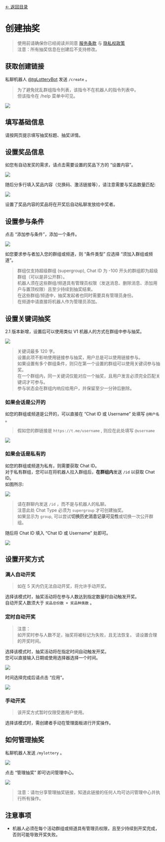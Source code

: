 [<- 返回目录](index.md)

# 创建抽奖

> 使用前请确保你已经阅读并同意 [服务条款](tos.md) 与 [隐私权政策](privacy.md)<br>
> 注意：所有抽奖信息在创建后不支持修改。

## 获取创建链接

私聊机器人 [@tgLotteryBot](https://t.me/tgLotteryBot) 发送 `/create` 。

> 为了避免扰乱群组指令列表，该指令不在机器人的指令列表中。<br>
> 但该指令在 /help 菜单中可见。

![](https://img.trumpdns.com/2020/08/11/E7CERaQa.png)

## 填写基础信息

请按网页提示填写抽奖标题、抽奖详情。<br>

## 设置奖品信息

如您有自动发奖的需求，请点击需要设置的奖品下方的 “设置内容”。

![](https://img.trumpdns.com/2020/12/17/h85k1B9d.png)

随后分多行填入奖品内容（兑换码、激活链接等），请注意需要与奖品数量匹配:

![](https://img.trumpdns.com/2020/12/17/HfJ1i85Q.png)

设置了奖品内容的奖品将在开奖后自动私聊发放给中奖者。

## 设置参与条件

点击 “添加参与条件”，添加一个条件。

![](https://img.trumpdns.com/2020/08/11/o1MQbRao.png)

如您要求参与者加入您的群组或频道，则 “条件类型” 应选择 “须加入群组或频道”。<br>

> 群组仅支持超级群组 (supergroup), Chat ID 为 -100 开头的群组即为超级群组（可以是非公开群）。<br>
> 机器人须在这些群组/频道具有管理员权限（发送消息、删除消息、添加用户与置顶权限）且至少持续到抽奖结束。<br>
> 在这些群组/频道中，抽奖发起者也同时需要具有管理员身份。<br>
> 在频道中请直接将机器人作为管理员添加。<br>

## 设置关键词抽奖

2.1 版本新增，设置后可以使用类似 V1 机器人的方式在群组中参与抽奖。

![](https://img.trumpdns.com/2021/06/29/4kWw8MVB.png)

> 关键词最多 120 字。<br>
> 设置此项不影响使用链接参与抽奖，用户总是可以使用链接参与。<br>
> 如果设置有多个群组条件，则只在第一个设置的群组可以使用关键词参与抽奖。<br>
> 在一个群组内，同一关键词仅能对应一个抽奖，且用户发言必须完全匹配关键词才可参与。<br>
> 参与状态会在群组内响应给用户，并保留至少一分钟后删除。<br>

### 如果会话是公开的

如您的群组或频道是公开的，可以直接在 “Chat ID 或 Username” 处填写 `@用户名` 。

> 假如您的群链接是 `https://t.me/username` , 则应在此处填写 `@username`

![](https://img.trumpdns.com/2020/08/11/UCYU2RaX.png)

### 如果会话是私有的

如您的群组或频道为私有，则需要获取 Chat ID。<br>
对于私有群组，您可以在将机器人拉入群组后，<b>在群组内</b>发送 `/id` 以获取 Chat ID。<br>
如图所示:

![](https://img.trumpdns.com/2020/08/11/1VwpxT6q.png)

> 请在群聊内发送 `/id` ，而不是与机器人的私聊。<br>
> 注意此处 Chat Type 必须为 `supergroup` 才可创建抽奖。<br>
> 如果显示为 `group`, 可以尝试<b>切换历史消息记录可见性</b>或切换一次公开群组。<br>

随后将 Chat ID 填入 “Chat ID 或 Username” 处即可。

![](https://img.trumpdns.com/2020/08/11/a5FM0L4g.png)

## 设置开奖方式

### 满人自动开奖

> 如在 5 天内仍无法自动开奖，将允许手动开奖。

选择该模式时，抽奖活动将在参与人数达到指定数量时自动触发开奖。<br>
自动开奖人数须大于 `奖品总份数 + 奖品种类数` 。

### 定时自动开奖

> 注意：<br>
> 如开奖时参与人数不足，抽奖将被标记为失败，且无法恢复。
> 请设置合理的开奖时间。

选择该模式时，抽奖活动将在指定时间自动触发开奖。<br>
您可以直接输入日期或使用选择器选择一个时间。

![](https://img.trumpdns.com/2020/08/11/5X4pwUjM.png)

时间选择完成后请点击 “应用”。

![](https://img.trumpdns.com/2020/08/11/JnKg3LJK.png)

### 手动开奖

> 该开奖方式暂时仅限受邀用户使用。

选择该模式时，需创建者手动在管理面板进行开奖操作。<br>

## 如何管理抽奖

私聊机器人发送 `/mylottery` 。

![](https://img.trumpdns.com/2020/08/11/TB8OrGwO.png)

点击 “管理抽奖” 即可访问管理中心。

![](https://img.trumpdns.com/2020/08/11/1fEPNSv0.png)

> 注意：请勿分享管理抽奖链接，知道此链接的任何人均可访问管理中心并执行所有操作。

## 注意事项

* 机器人必须在每个活动群组或频道具有管理员权限，且至少持续到开奖完成，否则可能导致开奖失败。
